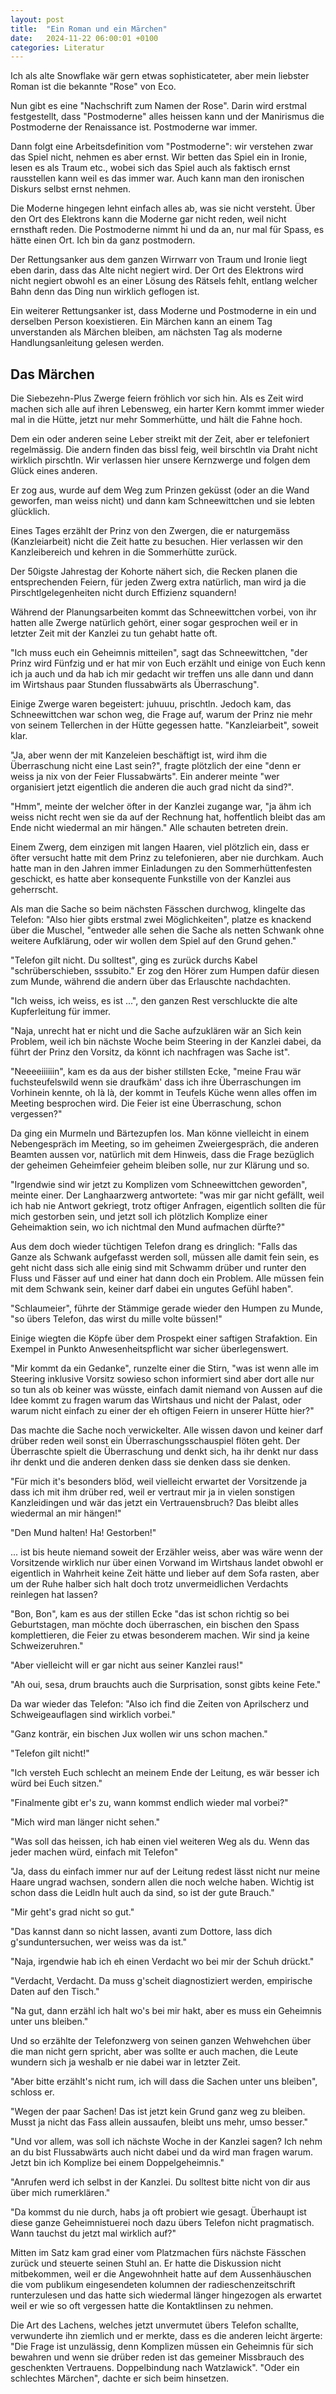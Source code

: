 ```yaml
---
layout: post
title:  "Ein Roman und ein Märchen"
date:   2024-11-22 06:00:01 +0100
categories: Literatur
---
```


Ich als alte Snowflake wär gern etwas sophisticateter, aber mein liebster Roman ist die bekannte "Rose" von Eco.

Nun gibt es eine "Nachschrift zum Namen der Rose". Darin wird erstmal festgestellt, dass "Postmoderne" alles heissen kann und der Manirismus die Postmoderne der Renaissance ist. Postmoderne war immer.

Dann folgt eine Arbeitsdefinition vom "Postmoderne": wir verstehen zwar das Spiel nicht, nehmen es aber ernst. Wir betten das Spiel ein in Ironie, lesen es als Traum etc., wobei sich das Spiel auch als faktisch ernst rausstellen kann weil es das immer war. Auch kann man den ironischen Diskurs selbst ernst nehmen.

Die Moderne hingegen lehnt einfach alles ab, was sie nicht versteht. Über den Ort des Elektrons kann die Moderne gar nicht reden, weil nicht ernsthaft reden. Die Postmoderne nimmt hi und da an, nur mal für Spass, es hätte einen Ort. Ich bin da ganz postmodern.

Der Rettungsanker aus dem ganzen Wirrwarr von Traum und Ironie liegt eben darin, dass das Alte nicht negiert wird. Der Ort des Elektrons wird nicht negiert obwohl es an einer Lösung des Rätsels fehlt, entlang welcher Bahn denn das Ding nun wirklich geflogen ist.

Ein weiterer Rettungsanker ist, dass Moderne und Postmoderne in ein und derselben Person koexistieren. Ein Märchen kann an einem Tag unverstanden als Märchen bleiben, am nächsten Tag als moderne Handlungsanleitung gelesen werden.

## Das Märchen
Die Siebezehn-Plus Zwerge feiern fröhlich vor sich hin. Als es Zeit wird machen sich alle auf ihren Lebensweg, ein harter Kern kommt immer wieder mal in die Hütte, jetzt nur mehr Sommerhütte, und hält die Fahne hoch.

Dem ein oder anderen seine Leber streikt mit der Zeit, aber er telefoniert regelmässig. Die andern finden das bissl feig, weil birschtln via Draht nicht wirklich pirschtln. Wir verlassen hier unsere Kernzwerge und folgen dem Glück eines anderen.

Er zog aus, wurde auf dem Weg zum Prinzen geküsst (oder an die Wand geworfen, man weiss nicht) und dann kam Schneewittchen und sie lebten glücklich.

Eines Tages erzählt der Prinz von den Zwergen, die er naturgemäss (Kanzleiarbeit) nicht die Zeit hatte zu besuchen. Hier verlassen wir den Kanzleibereich und kehren in die Sommerhütte zurück.

Der 50igste Jahrestag der Kohorte nähert sich, die Recken planen die entsprechenden Feiern, für jeden Zwerg extra natürlich, man wird ja die Pirschtlgelegenheiten nicht durch Effizienz squandern!

Während der Planungsarbeiten kommt das Schneewittchen vorbei, von ihr hatten alle Zwerge natürlich gehört, einer sogar gesprochen weil er in letzter Zeit mit der Kanzlei zu tun gehabt hatte oft.

"Ich muss euch ein Geheimnis mitteilen", sagt das Schneewittchen, "der Prinz wird Fünfzig und er hat mir von Euch erzählt und einige von Euch kenn ich ja auch und da hab ich mir gedacht wir treffen uns alle dann und dann im Wirtshaus paar Stunden flussabwärts als Überraschung".

Einige Zwerge waren begeistert: juhuuu, prischtln. Jedoch kam, das Schneewittchen war schon weg, die Frage auf, warum der Prinz nie mehr von seinem Tellerchen in der Hütte gegessen hatte. "Kanzleiarbeit", soweit klar.

"Ja, aber wenn der mit Kanzeleien beschäftigt ist, wird ihm die Überraschung nicht eine Last sein?", fragte plötzlich der eine "denn er weiss ja nix von der Feier Flussabwärts". Ein anderer meinte "wer organisiert jetzt eigentlich die anderen die auch grad nicht da sind?".

"Hmm", meinte der welcher öfter in der Kanzlei zugange war, "ja ähm ich weiss nicht recht wen sie da auf der Rechnung hat, hoffentlich bleibt das am Ende nicht wiedermal an mir hängen." Alle schauten betreten drein.

Einem Zwerg, dem einzigen mit langen Haaren, viel plötzlich ein, dass er öfter versucht hatte mit dem Prinz zu telefonieren, aber nie durchkam. Auch hatte man in den Jahren immer Einladungen zu den Sommerhüttenfesten geschickt, es hatte aber konsequente Funkstille von der Kanzlei aus geherrscht.

Als man die Sache so beim nächsten Fässchen durchwog, klingelte das Telefon: "Also hier gibts erstmal zwei Möglichkeiten", platze es knackend über die Muschel, "entweder alle sehen die Sache als netten Schwank ohne weitere Aufklärung, oder wir wollen dem Spiel auf den Grund gehen."

"Telefon gilt nicht. Du solltest", ging es zurück durchs Kabel "schrüberschieben, sssubito." Er zog den Hörer zum Humpen dafür diesen zum Munde, während die andern über das Erlauschte nachdachten.

"Ich weiss, ich weiss, es ist ...", den ganzen Rest verschluckte die alte Kupferleitung für immer.

"Naja, unrecht hat er nicht und die Sache aufzuklären wär an Sich kein Problem, weil ich bin nächste Woche beim Steering in der Kanzlei dabei, da führt der Prinz den Vorsitz, da könnt ich nachfragen was Sache ist".

"Neeeeiiiiiin", kam es da aus der bisher stillsten Ecke, "meine Frau wär fuchsteufelswild wenn sie draufkäm' dass ich ihre Überraschungen im Vorhinein kennte, oh là là, der kommt in Teufels Küche wenn alles offen im Meeting besprochen wird. Die Feier ist eine Überraschung, schon vergessen?"

Da ging ein Murmeln und Bärtezupfen los. Man könne vielleicht in einem Nebengespräch im Meeting, so im geheimen Zweiergespräch, die anderen Beamten aussen vor, natürlich mit dem Hinweis, dass die Frage bezüglich der geheimen Geheimfeier geheim bleiben solle, nur zur Klärung und so.

"Irgendwie sind wir jetzt zu Komplizen vom Schneewittchen geworden", meinte einer. Der Langhaarzwerg antwortete: "was mir gar nicht gefällt, weil ich hab nie Antwort gekriegt, trotz oftiger Anfragen, eigentlich sollten die für mich gestorben sein, und jetzt soll ich plötzlich Komplize einer Geheimaktion sein, wo ich nichtmal den Mund aufmachen dürfte?"

Aus dem doch wieder tüchtigen Telefon drang es dringlich: "Falls das Ganze als Schwank aufgefasst werden soll, müssen alle damit fein sein, es geht nicht dass sich alle einig sind mit Schwamm drüber und runter den Fluss und Fässer auf und einer hat dann doch ein Problem. Alle müssen fein mit dem Schwank sein, keiner darf dabei ein ungutes Gefühl haben".

"Schlaumeier", führte der Stämmige gerade wieder den Humpen zu Munde, "so übers Telefon, das wirst du mille volte büssen!"

Einige wiegten die Köpfe über dem Prospekt einer saftigen Strafaktion. Ein Exempel in Punkto Anwesenheitspflicht war sicher überlegenswert.

"Mir kommt da ein Gedanke", runzelte einer die Stirn, "was ist wenn alle im Steering inklusive Vorsitz sowieso schon informiert sind aber dort alle nur so tun als ob keiner was wüsste, einfach damit niemand von Aussen auf die Idee kommt zu fragen warum das Wirtshaus und nicht der Palast, oder warum nicht einfach zu einer der eh oftigen Feiern in unserer Hütte hier?"

Das machte die Sache noch verwickelter. Alle wissen davon und keiner darf drüber reden weil sonst ein Überraschungsschauspiel flöten geht. Der Überraschte spielt die Überraschung und denkt sich, ha ihr denkt nur dass ihr denkt und die anderen denken dass sie denken dass sie denken.

"Für mich it's besonders blöd, weil vielleicht erwartet der Vorsitzende ja dass ich mit ihm drüber red, weil er vertraut mir ja in vielen sonstigen Kanzleidingen und wär das jetzt ein Vertrauensbruch? Das bleibt alles wiedermal an mir hängen!"

"Den Mund halten! Ha! Gestorben!"

... ist bis heute niemand soweit der Erzähler weiss, aber was wäre wenn der Vorsitzende wirklich nur über einen Vorwand im Wirtshaus landet obwohl er eigentlich in Wahrheit keine Zeit hätte und lieber auf dem Sofa rasten, aber um der Ruhe halber sich halt doch trotz unvermeidlichen Verdachts reinlegen hat lassen?

"Bon, Bon", kam es aus der stillen Ecke "das ist schon richtig so bei Geburtstagen, man möchte doch überraschen, ein bischen den Spass komplettieren, die Feier zu etwas besonderem machen. Wir sind ja keine Schweizeruhren."

"Aber vielleicht will er gar nicht aus seiner Kanzlei raus!"

"Ah oui, sesa, drum brauchts auch die Surprisation, sonst gibts keine Fete."

Da war wieder das Telefon: "Also ich find die Zeiten von Aprilscherz und Schweigeauflagen sind wirklich vorbei."

"Ganz konträr, ein bischen Jux wollen wir uns schon machen."

"Telefon gilt nicht!"

"Ich versteh Euch schlecht an meinem Ende der Leitung, es wär besser ich würd bei Euch sitzen."

"Finalmente gibt er's zu, wann kommst endlich wieder mal vorbei?"

"Mich wird man länger nicht sehen."

"Was soll das heissen, ich hab einen viel weiteren Weg als du. Wenn das jeder machen würd, einfach mit Telefon"

"Ja, dass du einfach immer nur auf der Leitung redest lässt nicht nur meine Haare ungrad wachsen, sondern allen die noch welche haben. Wichtig ist schon dass die Leidln hult auch da sind, so ist der gute Brauch."

"Mir geht's grad nicht so gut."

"Das kannst dann so nicht lassen, avanti zum Dottore, lass dich g'sunduntersuchen, wer weiss was da ist."

"Naja, irgendwie hab ich eh einen Verdacht wo bei mir der Schuh drückt."

"Verdacht, Verdacht. Da muss g'scheit diagnostiziert werden, empirische Daten auf den Tisch."

"Na gut, dann erzähl ich halt wo's bei mir hakt, aber es muss ein Geheimnis unter uns bleiben."

Und so erzählte der Telefonzwerg von seinen ganzen Wehwehchen über die man nicht gern spricht, aber was sollte er auch machen, die Leute wundern sich ja weshalb er nie dabei war in letzter Zeit.

"Aber bitte erzählt's nicht rum, ich will dass die Sachen unter uns bleiben", schloss er.

"Wegen der paar Sachen! Das ist jetzt kein Grund ganz weg zu bleiben. Musst ja nicht das Fass allein aussaufen, bleibt uns mehr, umso besser."

"Und vor allem, was soll ich nächste Woche in der Kanzlei sagen? Ich nehm an du bist Flussabwärts auch nicht dabei und da wird man fragen warum. Jetzt bin ich Komplize bei einem Doppelgeheimnis."

"Anrufen werd ich selbst in der Kanzlei. Du solltest bitte nicht von dir aus über mich rumerklären."

"Da kommst du nie durch, habs ja oft probiert wie gesagt. Überhaupt ist diese ganze Geheimnistuerei noch dazu übers Telefon nicht pragmatisch. Wann tauchst du jetzt mal wirklich auf?"

Mitten im Satz kam grad einer vom Platzmachen fürs nächste Fässchen zurück und steuerte seinen Stuhl an. Er hatte die Diskussion nicht mitbekommen, weil er die Angewohnheit hatte auf dem Aussenhäuschen die vom publikum eingesendeten kolumnen der radieschenzeitschrift runterzulesen und das hatte sich wiedermal länger hingezogen als erwartet weil er wie so oft vergessen hatte die Kontaktlinsen zu nehmen.

Die Art des Lachens, welches jetzt unvermutet übers Telefon schallte, verwunderte ihn ziemlich und er merkte, dass es die anderen leicht ärgerte: "Die Frage ist unzulässig, denn Komplizen müssen ein Geheimnis für sich bewahren und wenn sie drüber reden ist das gemeiner Missbrauch des geschenkten Vertrauens. Doppelbindung nach Watzlawick". "Oder ein schlechtes Märchen", dachte er sich beim hinsetzen.
